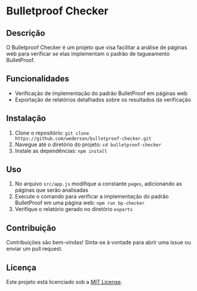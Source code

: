 # Bulletproof Checker

## Descrição
O Bulletproof Checker é um projeto que visa facilitar a análise de páginas web para verificar se elas implementam o padrão de tagueamento BulletProof.

## Funcionalidades
- Verificação de implementação do padrão BulletProof em páginas web
- Exportação de relatórios detalhados sobre os resultados da verificação

## Instalação
1. Clone o repositório: `git clone https://github.com/wederson/bulletproof-checker.git`
2. Navegue até o diretório do projeto: `cd bulletproof-checker`
3. Instale as dependências: `npm install`

## Uso
1. No arquivo `src/app.js` modifique a constante `pages`, adicionando as páginas que serão analisadas
2. Execute o comando para verificar a implementação do padrão BulletProof em uma página web: `npm run bp-checker`
3. Verifique o relatório gerado no diretório `exports`

## Contribuição
Contribuições são bem-vindas! Sinta-se à vontade para abrir uma issue ou enviar um pull request.

## Licença
Este projeto está licenciado sob a [MIT License](https://opensource.org/licenses/MIT).
